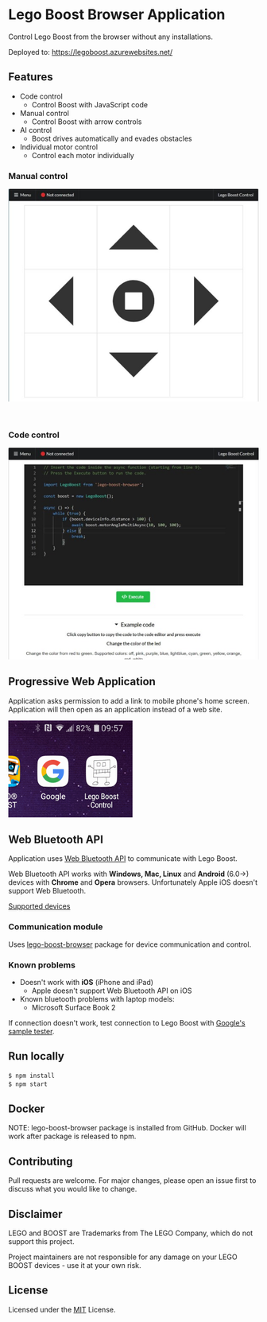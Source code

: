 # Lego Boost Browser Application

Control Lego Boost from the browser without any installations.

Deployed to: https://legoboost.azurewebsites.net/

## Features
  * Code control
    * Control Boost with JavaScript code
  * Manual control
    * Control Boost with arrow controls
  * AI control
    * Boost drives automatically and evades obstacles
  * Individual motor control
    * Control each motor individually

### Manual control
![Manual Control](docs/manual_control.JPG "Boost Icon")

<br/>

### Code control
![Code Control](docs/code_control.JPG "Boost Icon")


## Progressive Web Application

Application asks permission to add a link to mobile phone's home screen. Application will then open as an application instead of a web site.

![Boost Icon](docs/pwa_icon.png "Boost Icon")

## Web Bluetooth API

Application uses [Web Bluetooth API](https://developer.mozilla.org/en-US/docs/Web/API/Web_Bluetooth_API) to communicate with Lego Boost. 

Web Bluetooth API works with __Windows, Mac, Linux__ and __Android__ (6.0->) devices with __Chrome__ and __Opera__ browsers. Unfortunately Apple iOS doesn't support Web Bluetooth. 

[Supported devices](https://github.com/WebBluetoothCG/web-bluetooth/blob/master/implementation-status.md)

### Communication module

Uses [lego-boost-browser](https://github.com/ttu/lego-boost-browser) package for device communication and control.

### Known problems

* Doesn't work with __iOS__ (iPhone and iPad)
  * Apple doesn't support Web Bluetooth API on iOS
* Known bluetooth problems with laptop models:
  * Microsoft Surface Book 2

If connection doesn't work, test connection to Lego Boost with [Google's sample tester](https://googlechrome.github.io/samples/web-bluetooth/read-characteristic-value-changed.html).

## Run locally

```sh
$ npm install
$ npm start
```

## Docker

NOTE: lego-boost-browser package is installed from GitHub. Docker will work after package is released to npm.

## Contributing

Pull requests are welcome. For major changes, please open an issue first to discuss what you would like to change.

## Disclaimer

LEGO and BOOST are Trademarks from The LEGO Company, which do not support this project. 

Project maintainers are not responsible for any damage on your LEGO BOOST devices - use it at your own risk.

## License

Licensed under the [MIT](https://github.com/ttu/lego-boost-app/blob/master/LICENSE) License.